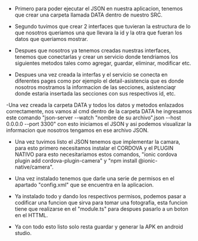 - Primero para poder ejecutar el JSON en nuestra aplicacion, tenemos que crear una carpeta 
llamada DATA dentro de nuestro SRC.

- Segundo tuvimos que crear 2 interfaces que tuvieran la estructura de lo que nosotros 
queriamos una que llevara la id y la otra que fueran los datos que queriamos mostrar.

- Despues que nosotros ya tenemos creadas nuestras interfaces, tenemos que conectarlas y crear un servicio donde tendriamos los 
siguientes metodos tales como agregar, guardar, eliminar, modificar etc.

- Despues una vez creada la interfas y el servicio se conecta en diferentes pages como por ejemplo el 
detail-asistencia que es donde nosotros mostramos la informacion de las secciones, asistenciaqr donde estaria
insertada las secciones con sus respectivos id, etc.

-Una vez creada la carpeta DATA y todos los datos y metodos enlazados correctamente, nos vamos al cmd dentro de la carpeta DATA
he ingresamos este comando "json-server --watch "nombre de su archivo".json --host 0.0.0.0 --port 3300" con esto iniciamos el JSON 
y asi podemos visualizar la informacion que nosotros tengamos en ese archivo JSON.

- Una vez  tuvimos listo el JSON tenemos que implementar la camara, para esto primero necesitamos instalar el CORDOVA y el PLUGIN NATIVO
para esto necesitariamos estos comandos, "ionic cordova plugin add cordova-plugin-camera" y "npm install @ionic-native/camera".

- Una vez instalado tenemos que darle una serie de permisos en el apartado "config.xml" que se encuentra en la aplicacion.

- Ya instalado todo y dando los respectivos permisos, podemos pasar a codificar una funcion que sirva para tomar una fotografia,
esta funcion tiene que realizarse en el "module.ts" para despues pasarlo a un boton en el HTTML.

- Ya con todo esto listo solo resta guardar y generar la APK en android studio.
